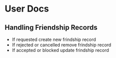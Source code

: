 # User Docs

## Handling Friendship Records

- If requested create new frindship record
- If rejected or cancelled remove frindship record
- If accepted or blocked update frindship record
